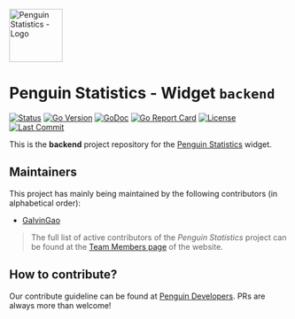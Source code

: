 <img src="https://penguin.upyun.galvincdn.com/logos/penguin_stats_logo.png"
     alt="Penguin Statistics - Logo"
     width="96px" />

# Penguin Statistics - Widget `backend`
[![Status](https://img.shields.io/badge/status-staging-orange)](#readme)
[![Go Version](https://img.shields.io/github/go-mod/go-version/penguin-statistics/widget-backend)](https://github.com/penguin-statistics/widget-backend/blob/main/go.mod)
[![GoDoc](https://godoc.org/github.com/penguin-statistics/widget-backend?status.svg)](https://godoc.org/github.com/penguin-statistics/widget-backend)
[![Go Report Card](https://goreportcard.com/badge/github.com/penguin-statistics/widget-backend)](https://goreportcard.com/report/github.com/penguin-statistics/widget-backend)
[![License](https://img.shields.io/github/license/penguin-statistics/widget-backend)](https://github.com/penguin-statistics/widget-backend/blob/main/LICENSE)
[![Last Commit](https://img.shields.io/github/last-commit/penguin-statistics/widget-backend)](https://github.com/penguin-statistics/widget-backend/commits/main)

This is the **backend** project repository for the [Penguin Statistics](https://penguin-stats.io/?utm_source=github) widget.

## Maintainers
This project has mainly being maintained by the following contributors (in alphabetical order):
- [GalvinGao](https://github.com/GalvinGao)

> The full list of active contributors of the *Penguin Statistics* project can be found at the [Team Members page](https://penguin-stats.io/about/members) of the website.

## How to contribute?
Our contribute guideline can be found at [Penguin Developers](https://developer.penguin-stats.io). PRs are always more than welcome!
